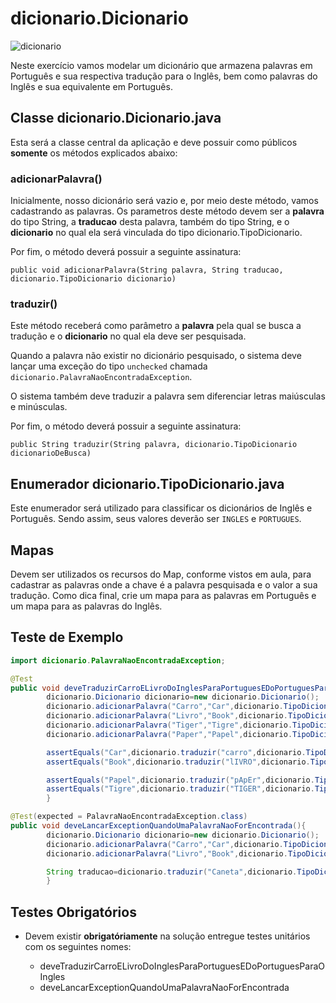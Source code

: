 # dicionario.Dicionario

![dicionario](https://www.xerpa.com.br/blog/wp-content/uploads/sites/2/2019/09/dicionário-de-rh.jpg)

Neste exercício vamos modelar um dicionário que armazena palavras em Português e sua respectiva tradução para o Inglês, bem como palavras do Inglês e sua equivalente em Português.

## Classe dicionario.Dicionario.java

Esta será a classe central da aplicação e deve possuir como públicos **somente** os métodos explicados abaixo:

### adicionarPalavra()
Inicialmente, nosso dicionário será vazio e, por meio deste método, vamos cadastrando as palavras. Os parametros deste método devem ser a **palavra** do tipo String, a **traducao** desta palavra, também do tipo String, e o **dicionario** no qual ela será vinculada do tipo dicionario.TipoDicionario.

Por fim, o método deverá possuir a seguinte assinatura: 

`public void adicionarPalavra(String palavra, String traducao, dicionario.TipoDicionario dicionario)`

### traduzir()
Este método receberá como parâmetro a **palavra** pela qual se busca a tradução e o **dicionario** no qual ela deve ser pesquisada.

Quando a palavra não existir no dicionário pesquisado, o sistema deve lançar uma exceção do tipo `unchecked` chamada `dicionario.PalavraNaoEncontradaException`. 

O sistema também deve traduzir a palavra sem diferenciar letras maiúsculas e minúsculas.

Por fim, o método deverá possuir a seguinte assinatura: 

`public String traduzir(String palavra, dicionario.TipoDicionario dicionarioDeBusca)`

## Enumerador dicionario.TipoDicionario.java
Este enumerador será utilizado para classificar os dicionários de Inglês e Português. Sendo assim, seus valores deverão ser `INGLES` e `PORTUGUES`.

## Mapas
Devem ser utilizados os recursos do Map, conforme vistos em aula, para cadastrar as palavras onde a chave é a palavra pesquisada e o valor a sua tradução. Como dica final, crie um mapa para as palavras em Português e um mapa para as palavras do Inglês.

## Teste de Exemplo

```java
import dicionario.PalavraNaoEncontradaException;

@Test
public void deveTraduzirCarroELivroDoInglesParaPortuguesEDoPortuguesParaOIngles(){
        dicionario.Dicionario dicionario=new dicionario.Dicionario();
        dicionario.adicionarPalavra("Carro","Car",dicionario.TipoDicionario.INGLES);
        dicionario.adicionarPalavra("Livro","Book",dicionario.TipoDicionario.INGLES);
        dicionario.adicionarPalavra("Tiger","Tigre",dicionario.TipoDicionario.PORTUGUES);
        dicionario.adicionarPalavra("Paper","Papel",dicionario.TipoDicionario.PORTUGUES);

        assertEquals("Car",dicionario.traduzir("carro",dicionario.TipoDicionario.INGLES));
        assertEquals("Book",dicionario.traduzir("lIVRO",dicionario.TipoDicionario.INGLES));

        assertEquals("Papel",dicionario.traduzir("pApEr",dicionario.TipoDicionario.PORTUGUES));
        assertEquals("Tigre",dicionario.traduzir("TIGER",dicionario.TipoDicionario.PORTUGUES));
        }

@Test(expected = PalavraNaoEncontradaException.class)
public void deveLancarExceptionQuandoUmaPalavraNaoForEncontrada(){
        dicionario.Dicionario dicionario=new dicionario.Dicionario();
        dicionario.adicionarPalavra("Carro","Car",dicionario.TipoDicionario.INGLES);
        dicionario.adicionarPalavra("Livro","Book",dicionario.TipoDicionario.INGLES);

        String traducao=dicionario.traduzir("Caneta",dicionario.TipoDicionario.INGLES);
        }
```
## Testes Obrigatórios

* Devem existir **obrigatóriamente** na solução entregue testes unitários com os seguintes nomes:

    - deveTraduzirCarroELivroDoInglesParaPortuguesEDoPortuguesParaOIngles
    - deveLancarExceptionQuandoUmaPalavraNaoForEncontrada

